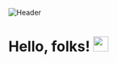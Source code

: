 ![Header](https://www.columbia.edu/content/sites/default/files/styles/cu_crop/public/content/Morningside%20Campus%20at%20Dusk%202.jpg?itok=SkwvzD5S)
# Hello, folks! <img src="https://raw.githubusercontent.com/MartinHeinz/MartinHeinz/master/wave.gif" width="30px">


<!--
**Charlest0214/Charlest0214** is a ✨ _special_ ✨ repository because its `README.md` (this file) appears on your GitHub profile.

Here are some ideas to get you started:

- 🔭 I’m currently working on ...
- 🌱 I’m currently learning ...
- 👯 I’m looking to collaborate on ...
- 🤔 I’m looking for help with ...
- 💬 Ask me about ...
- 📫 How to reach me: ...
- 😄 Pronouns: ...
- ⚡ Fun fact: ...
-->
